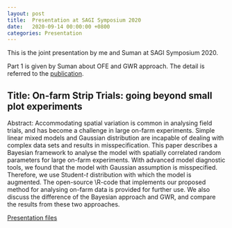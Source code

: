 ```yaml
---
layout: post
title:  Presentation at SAGI Symposium 2020
date:   2020-09-14 00:00:00 +0800
categories: Presentation
---
```



This is the joint presentation by me and Suman at SAGI Symposium 2020.

Part 1 is given by Suman about OFE and GWR approach. The detail is referred to the <a href="https://doi.org/10.1016/j.fcr.2020.107783" target="_blank">publication</a>.



## Title: On-farm Strip Trials: going beyond small plot experiments

Abstract: Accommodating spatial variation is common in analysing field trials, and has become a challenge in large on-farm experiments. Simple linear mixed models and Gaussian distribution are incapable of dealing with complex data sets and results in misspecification. This paper describes a Bayesian framework to analyse the model with spatially correlated random parameters for large on-farm experiments. With advanced model diagnostic tools, we found that the model with Gaussian assumption is misspecified. Therefore, we use Student-$t$ distribution with which the model is augmented. The open-source \R-code that implements our proposed method for analysing on-farm data is provided for further use. We also discuss the difference of the Bayesian approach and GWR, and compare the results from these two approaches.

<a href="//JeromeCY.github.io/PDF/2020-SAGISymposiumOFE.pdf" target="_blank">Presentation files</a>
